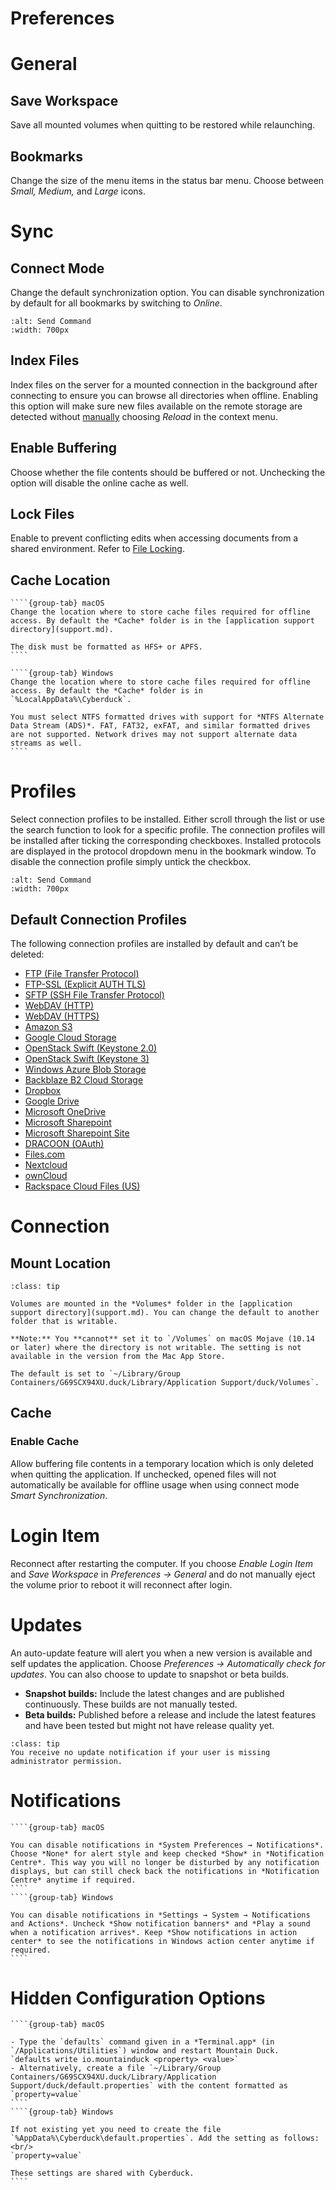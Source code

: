 Preferences
====

# General

## Save Workspace

Save all mounted volumes when quitting to be restored while relaunching.

## Bookmarks

Change the size of the menu items in the status bar menu. Choose between *Small, Medium,* and *Large* icons.

# Sync

## Connect Mode

Change the default synchronization option. You can disable synchronization by default for all bookmarks by switching to *Online*.

```{image} _images/Sync_Preferences.png
:alt: Send Command
:width: 700px
```

## Index Files

Index files on the server for a mounted connection in the background after connecting to ensure you can browse all directories when offline. Enabling this option will make sure new files available on the remote storage are detected without [manually](interface.md#reload) choosing *Reload* in the context menu.


## Enable Buffering

Choose whether the file contents should be buffered or not. Unchecking the option will disable the online cache as well.


## Lock Files

Enable to prevent conflicting edits when accessing documents from a shared environment. Refer to [File Locking](locking.md).


## Cache Location

`````{tabs}
````{group-tab} macOS
Change the location where to store cache files required for offline access. By default the *Cache* folder is in the [application support directory](support.md).

The disk must be formatted as HFS+ or APFS.
````

````{group-tab} Windows
Change the location where to store cache files required for offline access. By default the *Cache* folder is in `%LocalAppData%\Cyberduck`.

You must select NTFS formatted drives with support for *NTFS Alternate Data Stream (ADS)*. FAT, FAT32, exFAT, and similar formatted drives are not supported. Network drives may not support alternate data streams as well.
````
`````

# Profiles

Select connection profiles to be installed. Either scroll through the list or use the search function to look for a specific profile. The connection profiles will be installed after ticking the corresponding checkboxes. Installed protocols are displayed in the protocol dropdown menu in the bookmark window. To disable the connection profile simply untick the checkbox. 

```{image} _images/Profiles_Preferences.png
:alt: Send Command
:width: 700px
```

## Default Connection Profiles

The following connection profiles are installed by default and can’t be deleted:

- [FTP (File Transfer Protocol)](../protocols/ftp.md)
- [FTP-SSL (Explicit AUTH TLS)](../protocols/ftp.md)
- [SFTP (SSH File Transfer Protocol)](../protocols/sftp.md)
- [WebDAV (HTTP)](../protocols/webdav/index.md)
- [WebDAV (HTTPS)](../protocols/webdav/index.md)
- [Amazon S3](../protocols/s3/index.md)
- [Google Cloud Storage](../protocols/google_cloud_storage.md)
- [OpenStack Swift (Keystone 2.0)](../protocols/openstack/index.md)
- [OpenStack Swift (Keystone 3)](../protocols/openstack/index.md)
- [Windows Azure Blob Storage](../protocols/azure.md)
- [Backblaze B2 Cloud Storage](../protocols/b2.md)
- [Dropbox](../protocols/dropbox.md)
- [Google Drive](../protocols/google_drive.md)
- [Microsoft OneDrive](../protocols/onedrive.md)
- [Microsoft Sharepoint](../protocols/sharepoint.md)
- [Microsoft Sharepoint Site](../protocols/sharepoint.md)
- [DRACOON (OAuth)](../protocols/dracoon.md)
- [Files.com](../protocols/files.com.md)
- [Nextcloud](../protocols/webdav/nextcloud.md)
- [ownCloud](../protocols/webdav/nextcloud.md)
- [Rackspace Cloud Files (US)](../protocols/openstack/cloudfiles.md)


# Connection

## Mount Location 

````{admonition} macOS only
:class: tip

Volumes are mounted in the *Volumes* folder in the [application support directory](support.md). You can change the default to another folder that is writable.

**Note:** You **cannot** set it to `/Volumes` on macOS Mojave (10.14 or later) where the directory is not writable. The setting is not available in the version from the Mac App Store.

The default is set to `~/Library/Group Containers/G69SCX94XU.duck/Library/Application Support/duck/Volumes`.
````

## Cache

### Enable Cache

Allow buffering file contents in a temporary location which is only deleted when quitting the application. If unchecked, opened files will not automatically be available for offline usage when using connect mode *Smart Synchronization*.


# Login Item

Reconnect after restarting the computer. If you choose *Enable Login Item* and *Save Workspace* in *Preferences → General* and do not manually eject the volume prior to reboot it will reconnect after login.


# Updates

An auto-update feature will alert you when a new version is available and self updates the application. Choose *Preferences → Automatically check for updates*. You can also choose to update to snapshot or beta builds.

- **Snapshot builds:** Include the latest changes and are published continuously. These builds are not manually tested.
- **Beta builds:** Published before a release and include the latest features and have been tested but might not have release quality yet.

```{admonition} Windows only
:class: tip
You receive no update notification if your user is missing administrator permission.
```


# Notifications

`````{tabs}
````{group-tab} macOS

You can disable notifications in *System Preferences → Notifications*. Choose *None* for alert style and keep checked *Show* in *Notification Centre*. This way you will no longer be disturbed by any notification displays, but can still check back the notifications in *Notification Centre* anytime if required.
````
````{group-tab} Windows

You can disable notifications in *Settings → System → Notifications and Actions*. Uncheck *Show notification banners* and *Play a sound when a notification arrives*. Keep *Show notifications in action center* to see the notifications in Windows action center anytime if required.
````
`````

# Hidden Configuration Options

`````{tabs}
````{group-tab} macOS

- Type the `defaults` command given in a *Terminal.app* (in `/Applications/Utilities`) window and restart Mountain Duck.
`defaults write io.mountainduck <property> <value>`
- Alternatively, create a file `~/Library/Group Containers/G69SCX94XU.duck/Library/Application Support/duck/default.properties` with the content formatted as `property=value`
````
````{group-tab} Windows

If not existing yet you need to create the file `%AppData%\Cyberduck\default.properties`. Add the setting as follows:<br/>
`property=value`

These settings are shared with Cyberduck.
````

`````
